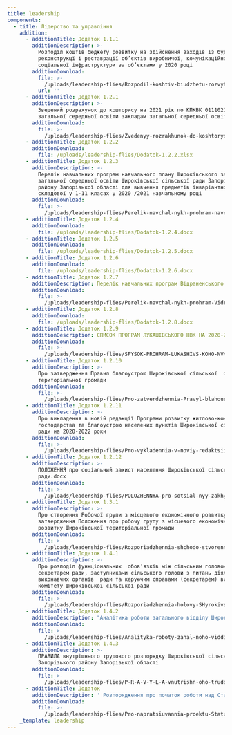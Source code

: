 ```yaml
---
title: leadership
components:
  - title: Лідерство та управління
    addition:
      - additionTitle: Додаток 1.1.1
        additionDescription: >-
          Розподіл коштів бюджету розвитку на здійснення заходів із будівництва,
          реконструкцї і реставрації об’єктів виробничої, комунікаційної та
          соціальної інфраструктури за об’єктами у 2020 році
        additionDownload:
          file: >-
            /uploads/leadership-flies/Rozpodil-koshtiv-biudzhetu-rozvytku-na-zdiysnennia-zakhodiv-iz-budivnytstva-rekonstruktsi-i-restavratsii-obiektiv-vyrobnychoi-komunikatsiynoi-ta-sotsial-noi-infrastruktury-za-obiektamy-u-2020-rotsi.xlsx
          url: ''
      - additionTitle: Додаток 1.2.1
        additionDescription: >-
          Зведений розрахунок до кошторису на 2021 рік по КПКВК 0111021 “Надання
          загальної середньої освіти закладам загальної середньої освіти”
        additionDownload:
          file: >-
            /uploads/leadership-flies/Zvedenyy-rozrakhunok-do-koshtorysu-na-2021-rik-po-KPKVK-0111021-Nadannia-zahal-noi-seredn-oi-osvity-zakladam-zahal-noi-seredn-oi-osvity.xlsx
      - additionTitle: Додаток 1.2.2
        additionDownload:
          file: /uploads/leadership-flies/Dodatok-1.2.2.xlsx
      - additionTitle: Додаток 1.2.3
        additionDescription: >-
          Перелік навчальних програм навчального плану Широківського закладу
          загальної середньої освіти Широківської сільської ради Запорізького
          району Запорізької області для вивчення предметів інваріантної
          складової у 1-11 класах у 2020 /2021 навчальному році
        additionDownload:
          file: >-
            /uploads/leadership-flies/Perelik-navchal-nykh-prohram-navchal-noho-planu-SHyrokivs-koho-ZZSO-2020-2021.docx
      - additionTitle: Додаток 1.2.4
        additionDownload:
          file: /uploads/leadership-flies/Dodatok-1.2.4.docx
      - additionTitle: Додаток 1.2.5
        additionDownload:
          file: /uploads/leadership-flies/Dodatok-1.2.5.docx
      - additionTitle: Додаток 1.2.6
        additionDownload:
          file: /uploads/leadership-flies/Dodatok-1.2.6.docx
      - additionTitle: Додаток 1.2.7
        additionDescription: Перелік навчальних програм Відраненського ЗЗСО 2020-2021
        additionDownload:
          file: >-
            /uploads/leadership-flies/Perelik-navchal-nykh-prohram-Vidranens-koho-ZZSO-2020-2021.doc
      - additionTitle: Додаток 1.2.8
        additionDownload:
          file: /uploads/leadership-flies/Dodatok-1.2.8.docx
      - additionTitle: Додаток 1.2.9
        additionDescription: СПИСОК ПРОГРАМ ЛУКАШІВСЬКОГО НВК НА 2020-2021Н.Р
        additionDownload:
          file: >-
            /uploads/leadership-flies/SPYSOK-PROHRAM-LUKASHIVS-KOHO-NVK-NA-2020-2021N.R.docx
      - additionTitle: Додаток 1.2.10
        additionDescription: >-
          Про затвердження Правил благоустрою Широківської сільської  об’єднаної
          територіальної громади
        additionDownload:
          file: >-
            /uploads/leadership-flies/Pro-zatverdzhennia-Pravyl-blahoustroiu-SHyrokivs-koi-OTH.docx
      - additionTitle: Додаток 1.2.11
        additionDescription: >-
          Про викладення в новій редакції Програми розвитку житлово-комунального
          господарства та благоустрою населених пунктів Широківської сільської
          ради на 2020-2022 роки
        additionDownload:
          file: >-
            /uploads/leadership-flies/Pro-vykladennia-v-noviy-redaktsii-Prohramy-rozvytku-zhytlovo-komunal-noho-hospodarstva-ta-blahoustroiu-naselenykh-punktiv-SHyrokivs-koi-sil-s-koi-rady-na-2020-2022-roky.docx
      - additionTitle: Додаток 1.2.12
        additionDescription: >-
          ПОЛОЖЕННЯ про соціальний захист населення Широківської сільської
          ради.docx
        additionDownload:
          file: >-
            /uploads/leadership-flies/POLOZHENNYA-pro-sotsial-nyy-zakhyst-naselennia-SHyrokivs-koi-sil-s-koi-rady.docx
      - additionTitle: Додаток 1.3.1
        additionDescription: >-
          Про створення Робочої групи з місцевого економічного розвитку та
          затвердження Положення про робочу групу з місцевого економічного
          розвитку Широківської територіальної громади
        additionDownload:
          file: >-
            /uploads/leadership-flies/Rozporiadzhennia-shchodo-stvorennia-robochoi-hrupy-z-MER.pdf
      - additionTitle: Додаток 1.4.1
        additionDescription: >-
          Про розподіл функціональних  обов’язків між сільським головою,
          секретарем ради, заступниками сільського голови з питань діяльності
          виконавчих органів  ради та керуючим справами (секретарем) виконавчого
          комітету Широківської сільської ради
        additionDownload:
          file: >-
            /uploads/leadership-flies/Rozporiadzhennia-holovy-SHyrokivs-koi-sil-s-koi-rady-13-vid-16.01.2021.docx
      - additionTitle: Додаток 1.4.2
        additionDescription: "Аналітика роботи загального відділу Широківської сільської ради Запорізького району Запорізької області за 2020 рік\t"
        additionDownload:
          file: >-
            /uploads/leadership-flies/Analityka-roboty-zahal-noho-viddilu-SHyrokivs-koi-sil-s-koi-rady-Zaporiz-koho-rayonu-Zaporiz-koi-oblasti-za-2020-rik.docx
      - additionTitle: Додаток 1.4.3
        additionDescription: >-
          ПРАВИЛА внутрішнього трудового розпорядку Широківської сільської ради
          Запорізького району Запорізької області
        additionDownload:
          file: >-
            /uploads/leadership-flies/P-R-A-V-Y-L-A-vnutrishn-oho-trudovoho-rozporiadku-SHyrokivs-koi-sil-s-koi-rady-Zaporiz-koho-rayonu-Zaporiz-koi-oblasti.docx
      - additionTitle: Додаток
        additionDescription: ' Розпорядження про початок роботи над Статутом громади'
        additionDownload:
          file: >-
            /uploads/leadership-flies/Pro-napratsiuvannia-proektu-Statutu-SHyrokivs-koi-terytorial-noi-hromady.pdf
    _template: leadership
---
```









